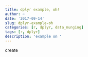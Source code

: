 ```yaml
---
title: dplyr example, oh!
author: ~
date: '2017-09-14'
slug: dplyr-example-oh
categories: [r, dplyr, data_munging]
tags: [r, dplyr]
description: 'example on '
---
```



create
